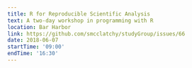 ```yaml
---
title: R for Reproducible Scientific Analysis
text: A two-day workshop in programming with R
location: Bar Harbor
link: https://github.com/smcclatchy/studyGroup/issues/66
date: 2018-06-07
startTime: '09:00'
endTime: '16:30'
---
```

